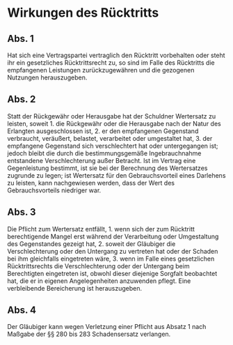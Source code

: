 # Wirkungen des Rücktritts



## Abs. 1

 Hat sich eine Vertragspartei vertraglich den Rücktritt vorbehalten oder steht ihr ein gesetzliches Rücktrittsrecht zu, so sind im Falle des Rücktritts die empfangenen Leistungen zurückzugewähren und die gezogenen Nutzungen herauszugeben.

## Abs. 2

 Statt der Rückgewähr oder Herausgabe hat der Schuldner Wertersatz zu leisten, soweit  1.
 die Rückgewähr oder die Herausgabe nach der Natur des Erlangten ausgeschlossen ist,
 2.
 er den empfangenen Gegenstand verbraucht, veräußert, belastet, verarbeitet oder umgestaltet hat,
 3.
 der empfangene Gegenstand sich verschlechtert hat oder untergegangen ist; jedoch bleibt die durch die bestimmungsgemäße Ingebrauchnahme entstandene Verschlechterung außer Betracht.
Ist im Vertrag eine Gegenleistung bestimmt, ist sie bei der Berechnung des Wertersatzes zugrunde zu legen; ist Wertersatz für den Gebrauchsvorteil eines Darlehens zu leisten, kann nachgewiesen werden, dass der Wert des Gebrauchsvorteils niedriger war.

## Abs. 3

 Die Pflicht zum Wertersatz entfällt,  1.
 wenn sich der zum Rücktritt berechtigende Mangel erst während der Verarbeitung oder Umgestaltung des Gegenstandes gezeigt hat,
 2.
 soweit der Gläubiger die Verschlechterung oder den Untergang zu vertreten hat oder der Schaden bei ihm gleichfalls eingetreten wäre,
 3.
 wenn im Falle eines gesetzlichen Rücktrittsrechts die Verschlechterung oder der Untergang beim Berechtigten eingetreten ist, obwohl dieser diejenige Sorgfalt beobachtet hat, die er in eigenen Angelegenheiten anzuwenden pflegt.
Eine verbleibende Bereicherung ist herauszugeben.

## Abs. 4

 Der Gläubiger kann wegen Verletzung einer Pflicht aus Absatz 1 nach Maßgabe der §§ 280 bis 283 Schadensersatz verlangen. 

